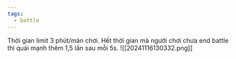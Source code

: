 ```yaml
---
tags:
  - battle
---
```

Thời gian limit 3 phút/màn chơi. 
Hết thời gian mà người chơi chưa end battle thì quái mạnh thêm 1,5 lần sau mỗi 5s.
![[20241116130332.png]]
